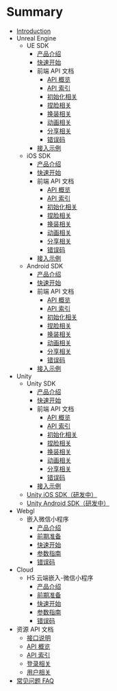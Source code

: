 # Summary

* [Introduction](README.md)
* Unreal Engine
    * UE SDK
        * [产品介绍](unreal-engine/ue-sdk/description.md)
        * [快速开始](unreal-engine/ue-sdk/quick-start.md)
        * 前端 API 文档
            * [API 概览](unreal-engine/ue-sdk/api/api-overview.md)
            * [API 索引](unreal-engine/ue-sdk/api/api-index.md)
            * [初始化相关](unreal-engine/ue-sdk/api/init.md)
            * [捏脸相关](unreal-engine/ue-sdk/api/face-pinching.md)
            * [换装相关](unreal-engine/ue-sdk/api/dress-up.md)
            * [动画相关](unreal-engine/ue-sdk/api/animation.md)
            * [分享相关](unreal-engine/ue-sdk/api/share.md)
            * [错误码](unreal-engine/ue-sdk/api/error-code.md)
        * [接入示例](unreal-engine/ue-sdk/example.md)
    * iOS SDK
        * [产品介绍](unreal-engine/ios-sdk/description.md)
        * [快速开始](unreal-engine/ios-sdk/quick-start.md)
        * 前端 API 文档
            * [API 概览](unreal-engine/ios-sdk/api/api-overview.md)
            * [API 索引](unreal-engine/ios-sdk/api/api-index.md)
            * [初始化相关](unreal-engine/ios-sdk/api/init.md)
            * [捏脸相关](unreal-engine/ios-sdk/api/face-pinching.md)
            * [换装相关](unreal-engine/ios-sdk/api/dress-up.md)
            * [动画相关](unreal-engine/ios-sdk/api/animation.md)
            * [分享相关](unreal-engine/ios-sdk/api/share.md)
            * [错误码](unreal-engine/ios-sdk/api/error-code.md)
        * [接入示例](unreal-engine/ios-sdk/example.md)
    * Android SDK
        * [产品介绍](unreal-engine/android-sdk/description.md)
        * [快速开始](unreal-engine/android-sdk/quick-start.md)
        * 前端 API 文档
            * [API 概览](unreal-engine/android-sdk/api/api-overview.md)
            * [API 索引](unreal-engine/android-sdk/api/api-index.md)
            * [初始化相关](unreal-engine/android-sdk/api/init.md)
            * [捏脸相关](unreal-engine/android-sdk/api/face-pinching.md)
            * [换装相关](unreal-engine/android-sdk/api/dress-up.md)
            * [动画相关](unreal-engine/android-sdk/api/animation.md)
            * [分享相关](unreal-engine/android-sdk/api/share.md)
            * [错误码](unreal-engine/android-sdk/api/error-code.md)
        * [接入示例](unreal-engine/android-sdk/example.md)
* Unity
    * Unity SDK
        * [产品介绍](unreal-engine/ue-sdk/description.md)
        * [快速开始](unreal-engine/ue-sdk/quick-start.md)
        * 前端 API 文档
            * [API 概览](unreal-engine/ue-sdk/api/api-overview.md)
            * [API 索引](unreal-engine/ue-sdk/api/api-index.md)
            * [初始化相关](unreal-engine/ue-sdk/api/init.md)
            * [捏脸相关](unreal-engine/ue-sdk/api/face-pinching.md)
            * [换装相关](unreal-engine/ue-sdk/api/dress-up.md)
            * [动画相关](unreal-engine/ue-sdk/api/animation.md)
            * [分享相关](unreal-engine/ue-sdk/api/share.md)
            * [错误码](unreal-engine/ue-sdk/api/error-code.md)
        * [接入示例](unreal-engine/ue-sdk/example.md)
    * [Unity iOS SDK（研发中）](unreal-engine/ue-sdk/README.md)
    * [Unity Android SDK（研发中）](unreal-engine/ue-sdk/README.md)
* Webgl
    * 嵌入微信小程序
        * [产品介绍](webgl/wechat/description.md)
        * [前期准备](webgl/wechat/preparation.md)
        * [快速开始](webgl/wechat/quick-start.md)
        * [参数指南](webgl/wechat/parameter-guide.md)
        * [错误码](webgl/wechat/error-code.md)
* Cloud
    * H5 云端嵌入-微信小程序
        * [产品介绍](cloud/wechat/description.md)
        * [前期准备](cloud/wechat/preparation.md)
        * [快速开始](cloudwechat/quick-start.md)
        * [参数指南](cloud/wechat/parameter-guide.md)
        * [错误码](cloud/wechat/error-code.md)
* 资源 API 文档
    * [接口说明](resource-api/interface-description.md)
    * [API 概览](resource-api/api-overview.md)
    * [API 索引](resource-api/api-index.md)
    * [登录相关](resource-api/login-related.md)
    * [用户相关](resource-api/user-related.md)
* [常见问题 FAQ](FAQ/README.md)

